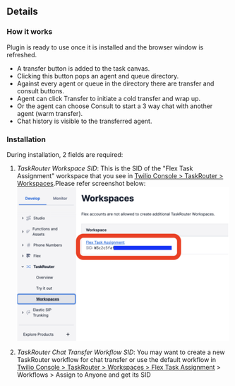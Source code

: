 ## Details

### How it works
Plugin is ready to use once it is installed and the browser window is refreshed.
- A transfer button is added to the task canvas.
- Clicking this button pops an agent and queue directory.
- Against every agent or queue in the directory there are transfer and consult buttons.
- Agent can click Transfer to initiate a cold transfer and wrap up.
- Or the agent can choose Consult to start a 3 way chat with another agent (warm transfer).
- Chat history is visible to the transferred agent.

### Installation
During installation, 2 fields are required:

 1. *TaskRouter Workspace SID*: This is the SID of the "Flex Task Assignment" workspace that you see in [Twilio Console > TaskRouter > Workspaces](https://console.stage.twilio.com/us1/develop/taskrouter/workspaces).Please refer screenshot below:
 ![Workspace Sid example](https://raw.githubusercontent.com/twilio/flex-plugin-library-chat-transfer/main/screenshots/workspace_sid_help.png)

 2. *TaskRouter Chat Transfer Workflow SID*: You may want to create a new TaskRouter workflow for chat transfer or use the default workflow in [Twilio Console > TaskRouter > Workspaces > Flex Task Assignment](https://console.stage.twilio.com/us1/develop/taskrouter/workspaces) > Workflows > Assign to Anyone and get its SID
